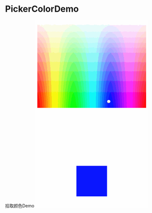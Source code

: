 # PickerColorDemo
   拾取颜色Demo 
   ![image](https://github.com/fancy88/PickerColorDemo/blob/master/picture.gif)
